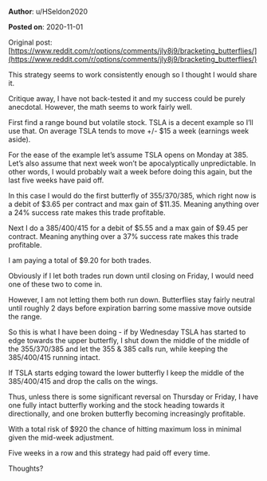 **Author**: u/HSeldon2020

**Posted on**: 2020-11-01

Original post: [https://www.reddit.com/r/options/comments/jly8j9/bracketing_butterflies/](https://www.reddit.com/r/options/comments/jly8j9/bracketing_butterflies/)

This strategy seems to work consistently enough so I thought I would share it.

Critique away, I have not back-tested it and my success could be purely anecdotal.  However, the math seems to work fairly well.

First find a range bound but volatile stock.  TSLA is a decent example so I’ll use that.  On average TSLA tends to move +/- $15 a week (earnings week aside).

For the ease of the example let’s assume TSLA opens on Monday at 385.  Let’s also assume that next week won’t be apocalyptically unpredictable.  In other words, I would probably wait a week before doing this again, but the last five weeks have paid off.

In this case I would do the first butterfly of 355/370/385, which right now is a debit of $3.65 per contract and max gain of $11.35.   Meaning anything over a 24% success rate makes this trade profitable.

Next I do a 385/400/415 for a debit of $5.55 and a max gain of $9.45 per contract.  Meaning anything over a 37% success rate makes this trade profitable.

I am paying a total of $9.20 for both trades.

Obviously if I let both trades run down until closing on Friday, I would need one of these two to come in.

However, I am not letting them both run down.  Butterflies stay fairly neutral until roughly 2 days before expiration barring some massive move outside the range.  

So this is what I have been doing - if by Wednesday TSLA has started to edge towards the upper butterfly, I shut down the middle of the middle of the 355/370/385 and let the 355 & 385 calls run, while keeping the 385/400/415 running intact. 

If TSLA starts edging toward the lower butterfly I keep the middle of the 385/400/415 and drop the calls on the wings.

Thus, unless there is some significant reversal on Thursday or Friday, I have one fully intact butterfly working and the stock heading towards it directionally, and one broken butterfly becoming increasingly profitable. 

With a total risk of $920 the chance of hitting maximum loss in minimal given the mid-week adjustment.  

Five weeks in a row and this strategy had paid off every time.

Thoughts?